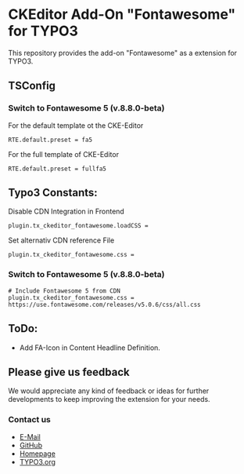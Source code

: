 # CKEditor Add-On "Fontawesome" for TYPO3
This repository provides the add-on "Fontawesome" as a extension for TYPO3.

## TSConfig
### Switch to Fontawesome 5 (v.8.8.0-beta)
For the default template ot the CKE-Editor
```
RTE.default.preset = fa5
```
For the full template of CKE-Editor
```
RTE.default.preset = fullfa5
```

## Typo3 Constants:
Disable CDN Integration in Frontend
```
plugin.tx_ckeditor_fontawesome.loadCSS = 
```
Set alternativ CDN reference File
```
plugin.tx_ckeditor_fontawesome.css = 
```

### Switch to Fontawesome 5 (v.8.8.0-beta)
```
# Include Fontawesome 5 from CDN
plugin.tx_ckeditor_fontawesome.css = https://use.fontawesome.com/releases/v5.0.6/css/all.css
```

## ToDo:
- Add FA-Icon in Content Headline Definition.

## Please give us feedback
We would appreciate any kind of feedback or ideas for further developments to keep improving the extension for your needs.

### Contact us
- [E-Mail](mailto:d.persky@gutenberghaus.de)
- [GitHub](https://github.com/DirkPersky/rte-ckeditor-fontawesome)
- [Homepage](https://web-kon.de)
- [TYPO3.org](https://extensions.typo3.org/extension/rte_ckeditor_fontawesome/)
